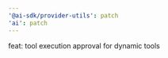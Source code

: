 ```yaml
---
'@ai-sdk/provider-utils': patch
'ai': patch
---
```


feat: tool execution approval for dynamic tools
